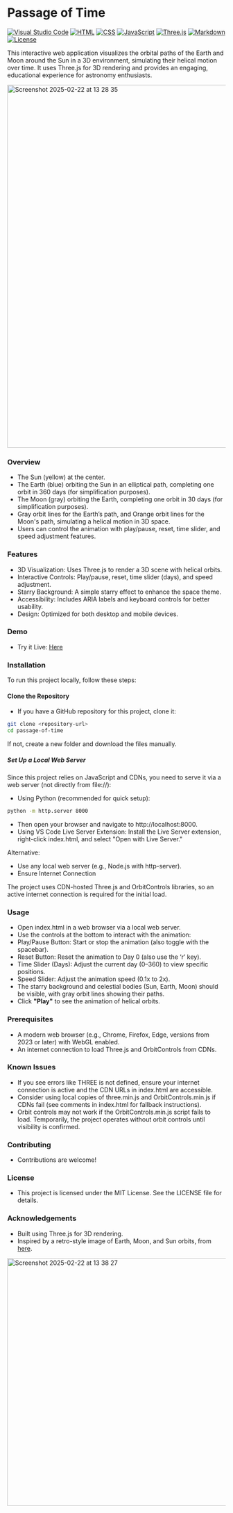 # Passage of Time
[![Visual Studio Code](https://custom-icon-badges.demolab.com/badge/Visual%20Studio%20Code-0078d7.svg?logo=vsc&logoColor=white)](#)
[![HTML](https://img.shields.io/badge/HTML-%23E34F26.svg?logo=html5&logoColor=white)](#)
[![CSS](https://img.shields.io/badge/CSS-1572B6?logo=css3&logoColor=fff)](#)
[![JavaScript](https://img.shields.io/badge/JavaScript-F7DF1E?logo=javascript&logoColor=000)](#)
[![Three.js](https://img.shields.io/badge/Three.js-000?logo=threedotjs&logoColor=fff)](#)
[![Markdown](https://img.shields.io/badge/Markdown-%23000000.svg?logo=markdown&logoColor=white)](#)
[![License](https://img.shields.io/badge/License-MIT-green.svg)](LICENSE)



This interactive web application visualizes the orbital paths of the Earth and Moon around the Sun in a 3D environment, simulating their helical motion over time. It uses Three.js for 3D rendering and provides an engaging, educational experience for astronomy enthusiasts.

<img width="835" alt="Screenshot 2025-02-22 at 13 28 35" src="https://github.com/user-attachments/assets/3fc53bb4-9290-474b-82e6-cc599d2d3222" />



### Overview
- The Sun (yellow) at the center.
- The Earth (blue) orbiting the Sun in an elliptical path, completing one orbit in 360 days (for simplification purposes).
- The Moon (gray) orbiting the Earth, completing one orbit in 30 days (for simplification purposes).
- Gray orbit lines for the Earth’s path, and Orange orbit lines for the Moon's path, simulating a helical motion in 3D space.
- Users can control the animation with play/pause, reset, time slider, and speed adjustment features.

### Features
- 3D Visualization: Uses Three.js to render a 3D scene with helical orbits.
- Interactive Controls: Play/pause, reset, time slider (days), and speed adjustment.
- Starry Background: A simple starry effect to enhance the space theme.
- Accessibility: Includes ARIA labels and keyboard controls for better usability.
- Design: Optimized for both desktop and mobile devices.

### Demo 
- Try it Live: [Here](https://edisedis777.github.io/passage-of-time/)

### Installation
To run this project locally, follow these steps:

#### Clone the Repository

- If you have a GitHub repository for this project, clone it:

```bash
git clone <repository-url>
cd passage-of-time
```

If not, create a new folder and download the files manually.

##### Set Up a Local Web Server
Since this project relies on JavaScript and CDNs, you need to serve it via a web server (not directly from file://):

- Using Python (recommended for quick setup):
```bash
python -m http.server 8000
```

- Then open your browser and navigate to http://localhost:8000.
- Using VS Code Live Server Extension: Install the Live Server extension, right-click index.html, and select "Open with Live Server."

Alternative: 
- Use any local web server (e.g., Node.js with http-server).
- Ensure Internet Connection

The project uses CDN-hosted Three.js and OrbitControls libraries, so an active internet connection is required for the initial load.

### Usage
- Open index.html in a web browser via a local web server.
- Use the controls at the bottom to interact with the animation:
- Play/Pause Button: Start or stop the animation (also toggle with the spacebar).
- Reset Button: Reset the animation to Day 0 (also use the ‘r’ key).
- Time Slider (Days): Adjust the current day (0–360) to view specific positions.
- Speed Slider: Adjust the animation speed (0.1x to 2x).
- The starry background and celestial bodies (Sun, Earth, Moon) should be visible, with gray orbit lines showing their paths. 
- Click **"Play"** to see the animation of helical orbits.

### Prerequisites
- A modern web browser (e.g., Chrome, Firefox, Edge, versions from 2023 or later) with WebGL enabled.
- An internet connection to load Three.js and OrbitControls from CDNs.

### Known Issues
- If you see errors like THREE is not defined, ensure your internet connection is active and the CDN URLs in index.html are accessible. 
- Consider using local copies of three.min.js and OrbitControls.min.js if CDNs fail (see comments in index.html for fallback instructions).
- Orbit controls may not work if the OrbitControls.min.js script fails to load. Temporarily, the project operates without orbit controls until visibility is confirmed.

### Contributing
- Contributions are welcome!


### License
- This project is licensed under the MIT License. See the LICENSE file for details.

### Acknowledgements
- Built using Three.js for 3D rendering.
- Inspired by a retro-style image of Earth, Moon, and Sun orbits, from [here](https://archive.org/details/yousciencescienc00bran/page/172/mode/1up).

<img width="570" alt="Screenshot 2025-02-22 at 13 38 27" src="https://github.com/user-attachments/assets/fa469fe3-e2e3-4aa1-b2d7-5cb644da39dd" />
